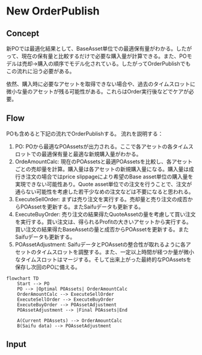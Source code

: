 # New OrderPublish

## Concept

新POでは最適化結果として、BaseAsset単位での最適保有量がわかる。したがって、現在の保有量と比較するだけで必要な購入量が計算できる。また、POモデルは売却->購入の順序でモデル化されている。したがってOrderPublishでもこの流れに沿う必要がある。

依然、購入時に必要なアセットを取得できない場合や、過去のタイムスロットに微小な量のアセットが残る可能性がある。これらはOrder実行後などでケアが必要。

## Flow
POも含めると下記の流れでOrderPublishする。
流れを説明する：
1. PO: POから最適なPOAssetsが出力される。ここで各アセットの各タイムスロットでの最適保有量と最適な新規購入量がわかる。
2. OrdeAmountCalc: 現在のPOAssetsと最適POAssetsを比較し、各アセットごとの売却量を計算。購入量は各アセットの新規購入量になる。購入量は成行き注文の場合ではprice slippageにより希望のBase asset単位の購入量を実現できない可能性あり。Quote asset単位での注文を行うことで、注文が通らない可能性を考慮した若干少なめの注文などは不要になると思われる。
3. ExecuteSellOrder: まずは売り注文を実行する。売却量と売り注文の成否からPOAssetを更新する。またSaifuデータも更新する。
4. ExecuteBuyOrder: 売り注文の結果得たQuoteAssetの量を考慮して買い注文を実行する。買い注文は、得られるProfitの大きいアセットから実行する。買い注文の結果得たBaseAssetの量と成否からPOAssetを更新する。またSaifuデータも更新する。
5. POAssetAdjustment: SaifuデータとPOAssetの整合性が取れるように各アセットのタイムスロットを調整する。また、一定以上時間が経つか量が微小なタイムスロットはマージする。そして出来上がった最終的なPOAssetsを保存し次回のPOに備える。

```mermaid
flowchart TD
    Start --> PO
    PO --> |Optimal POAssets| OrderAmountCalc
    OrderAmountCalc --> ExecuteSellOrder
    ExecuteSellOrder --> ExecuteBuyOrder
    ExecuteBuyOrder --> POAssetAdjustment
    POAssetAdjustment --> |Final POAssets|End

    A(Current POAssets) --> OrderAmountCalc
    B(Saifu data) --> POAssetAdjustment
``` 

## Input